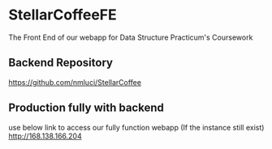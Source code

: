 # StellarCoffeeFE
The Front End of our webapp for Data Structure Practicum's Coursework   

## Backend Repository
https://github.com/nmluci/StellarCoffee

## Production fully with backend
use below link to access our fully function webapp (If the instance still exist)
http://168.138.166.204
